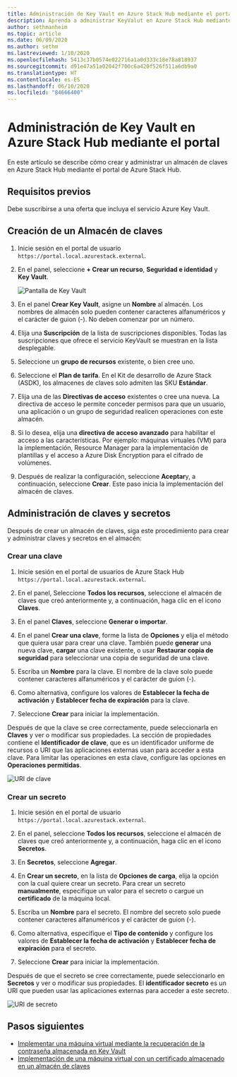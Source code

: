```yaml
---
title: Administración de Key Vault en Azure Stack Hub mediante el portal
description: Aprenda a administrar KeyValut en Azure Stack Hub mediante el portal de Azure Stack Hub.
author: sethmanheim
ms.topic: article
ms.date: 06/09/2020
ms.author: sethm
ms.lastreviewed: 1/10/2020
ms.openlocfilehash: 5413c37b0574e022716a1a0d333c18e78a818937
ms.sourcegitcommit: d91e47a51a02042f700c6a420f526f511a6db9a0
ms.translationtype: HT
ms.contentlocale: es-ES
ms.lasthandoff: 06/10/2020
ms.locfileid: "84666400"
---
```

# <a name="manage-key-vault-in-azure-stack-hub-using-the-portal"></a>Administración de Key Vault en Azure Stack Hub mediante el portal

En este artículo se describe cómo crear y administrar un almacén de claves en Azure Stack Hub mediante el portal de Azure Stack Hub.

## <a name="prerequisites"></a>Requisitos previos

Debe suscribirse a una oferta que incluya el servicio Azure Key Vault.

## <a name="create-a-key-vault"></a>Creación de un Almacén de claves

1. Inicie sesión en el portal de usuario `https://portal.local.azurestack.external`.

2. En el panel, seleccione **+ Crear un recurso**, **Seguridad e identidad** y **Key Vault**.

    ![Pantalla de Key Vault](media/azure-stack-key-vault-manage-portal/image1.png)

3. En el panel **Crear Key Vault**, asigne un **Nombre** al almacén. Los nombres de almacén solo pueden contener caracteres alfanuméricos y el carácter de guion (-). No deben comenzar por un número.

4. Elija una **Suscripción** de la lista de suscripciones disponibles. Todas las suscripciones que ofrece el servicio KeyVault se muestran en la lista desplegable.

5. Seleccione un **grupo de recursos** existente, o bien cree uno.

6. Seleccione el **Plan de tarifa**. En el Kit de desarrollo de Azure Stack (ASDK), los almacenes de claves solo admiten las SKU **Estándar**.

7. Elija una de las **Directivas de acceso** existentes o cree una nueva. La directiva de acceso le permite conceder permisos para que un usuario, una aplicación o un grupo de seguridad realicen operaciones con este almacén.

8. Si lo desea, elija una **directiva de acceso avanzado** para habilitar el acceso a las características. Por ejemplo: máquinas virtuales (VM) para la implementación, Resource Manager para la implementación de plantillas y el acceso a Azure Disk Encryption para el cifrado de volúmenes.

9. Después de realizar la configuración, seleccione **Aceptar**y, a continuación, seleccione **Crear**. Este paso inicia la implementación del almacén de claves.

## <a name="manage-keys-and-secrets"></a>Administración de claves y secretos

Después de crear un almacén de claves, siga este procedimiento para crear y administrar claves y secretos en el almacén:

### <a name="create-a-key"></a>Crear una clave

1. Inicie sesión en el portal de usuarios de Azure Stack Hub `https://portal.local.azurestack.external`.

2. En el panel, Seleccione **Todos los recursos**, seleccione el almacén de claves que creó anteriormente y, a continuación, haga clic en el icono **Claves**.

3. En el panel **Claves**, seleccione **Generar o importar**.

4. En el panel **Crear una clave**, forme la lista de **Opciones** y elija el método que quiera usar para crear una clave. También puede **generar** una nueva clave, **cargar** una clave existente, o usar **Restaurar copia de seguridad** para seleccionar una copia de seguridad de una clave.

5. Escriba un **Nombre** para la clave. El nombre de la clave solo puede contener caracteres alfanuméricos y el carácter de guion (-).

6. Como alternativa, configure los valores de **Establecer la fecha de activación** y **Establecer fecha de expiración** para la clave.

7. Seleccione **Crear** para iniciar la implementación.

Después de que la clave se cree correctamente, puede seleccionarla en **Claves** y ver o modificar sus propiedades. La sección de propiedades contiene el **Identificador de clave**, que es un identificador uniforme de recursos o URI que las aplicaciones externas usan para acceder a esta clave. Para limitar las operaciones en esta clave, configure las opciones en **Operaciones permitidas**.

![URI de clave](media/azure-stack-key-vault-manage-portal/image4.png)

### <a name="create-a-secret"></a>Crear un secreto

1. Inicie sesión en el portal de usuario `https://portal.local.azurestack.external`.

2. En el panel, seleccione **Todos los recursos**, seleccione el almacén de claves que creó anteriormente y, a continuación, haga clic en el icono **Secretos**.

3. En **Secretos**, seleccione **Agregar**.

4. En **Crear un secreto**, en la lista de **Opciones de carga**, elija la opción con la cual quiere crear un secreto. Para crear un secreto **manualmente**, especifique un valor para el secreto o cargue un **certificado** de la máquina local.

5. Escriba un **Nombre** para el secreto. El nombre del secreto solo puede contener caracteres alfanuméricos y el carácter de guion (-).

6. Como alternativa, especifique el **Tipo de contenido** y configure los valores de **Establecer la fecha de activación** y **Establecer fecha de expiración** para el secreto.

7. Seleccione **Crear** para iniciar la implementación.

Después de que el secreto se cree correctamente, puede seleccionarlo en **Secretos** y ver o modificar sus propiedades. El **identificador secreto** es un URI que pueden usar las aplicaciones externas para acceder a este secreto.

![URI de secreto](media/azure-stack-key-vault-manage-portal/image5.png)

## <a name="next-steps"></a>Pasos siguientes

* [Implementar una máquina virtual mediante la recuperación de la contraseña almacenada en Key Vault](azure-stack-key-vault-deploy-vm-with-secret.md)
* [Implementación de una máquina virtual con un certificado almacenado en un almacén de claves](azure-stack-key-vault-push-secret-into-vm.md)
